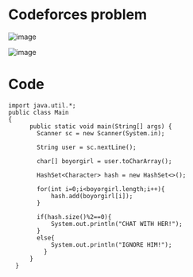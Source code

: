 # Codeforces problem

![image](https://github.com/shruti3032/Learning/assets/78202217/d7d073da-ae51-428d-9bae-c5724253f998)




![image](https://github.com/shruti3032/Learning/assets/78202217/794fc87f-4860-42c2-94bc-d64ccf2d5912)


# Code

	import java.util.*; 
    public class Main
    {
          public static void main(String[] args) {
      		Scanner sc = new Scanner(System.in);

      		String user = sc.nextLine();
      		
      		char[] boyorgirl = user.toCharArray();
      		
      		HashSet<Character> hash = new HashSet<>();
      		
      		for(int i=0;i<boyorgirl.length;i++){
      		    hash.add(boyorgirl[i]);
      		}
      		
      		if(hash.size()%2==0){
      		    System.out.println("CHAT WITH HER!");
      		}
      		else{
      		    System.out.println("IGNORE HIM!");
	    	  }
	      }
      }
